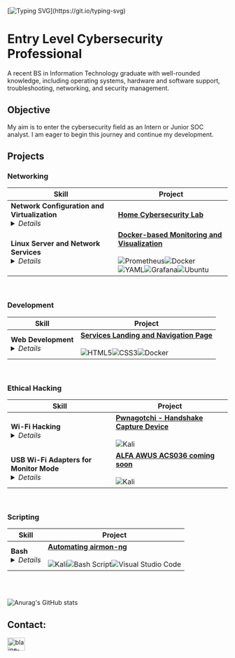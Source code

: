 [![Typing SVG](https://readme-typing-svg.demolab.com?font=Fira+Code&size=40&duration=4000&pause=1000&width=1000&height=75&lines=Hi%2C+I'm+Blaine.+Glad+you+made+it+here.)](https://git.io/typing-svg)
# Entry Level Cybersecurity Professional 

A recent BS in Information Technology graduate with well-rounded knowledge, including operating systems, hardware and software support, troubleshooting, networking, and security management.

## Objective  
My aim is to enter the cybersecurity field as an Intern or Junior SOC analyst. I am eager to begin this journey and continue my development.

## Projects 

### Networking
| Skill                                    | Project                        |
|------------------------------------------|--------------------------------|
| <b>Network Configuration and Virtualization</b><details><summary><i>Details</i></summary><br>- VMware<br>- Subnetting<br>- Firewall Rules<br>- IP assignments<br>- DHCP<br>- DNS<br>- Virtualization<br>- Vulnerability scanning<br>- Host/Network hardening<br>- Pen testing</details> |[**Home Cybersecurity Lab**](https://github.com/blaine-geiger/homelab)|
| <b>Linux Server and Network Services</b><details><summary><i>Details</i></summary><br>- SIEM<br>- Headless Ubuntu server<br>- Linux CLI and system study<br>- Docker and docker-compose<br>- yaml/config files<br>- Tech stacks<br>- Remote Server Logging, Querying, Visualization<br>- Prometheus, Node Exporter, Telegraf<br>- Loki, Promtail, Fail2ban<br>- InfluxDB, Portainer, Grafana</details> |[**Docker-based Monitoring and Visualization**](https://github.com/blaine-geiger/Pi5-Ubuntu-Server)<br><br>![Prometheus](https://img.shields.io/badge/Prometheus-E6522C?style=plastic&logo=Prometheus&logoColor=white)![Docker](https://img.shields.io/badge/docker-%230db7ed.svg?style=plastic&logo=docker&logoColor=white)<br>![YAML](https://img.shields.io/badge/yaml-%23ffffff.svg?style=plastic&logo=yaml&logoColor=151515)![Grafana](https://img.shields.io/badge/grafana-%23F46800.svg?style=plastic&logo=grafana&logoColor=white)![Ubuntu](https://img.shields.io/badge/Ubuntu-E95420?style=plastic&logo=ubuntu&logoColor=white)| 

<br/>

### Development
| Skill                                    | Project                        |
|------------------------------------------|--------------------------------|
| <b>Web Development</b><details><summary><i>Details</i></summary><br>Using HTML and CSS to develop a web interface<br> for easy navigation of network Docker service GUIs.<br> Attention to design and UI/UX details.</details> |[**Services Landing and Navigation Page**](https://github.com/blaine-geiger/home-network-dashboard)<br><br>![HTML5](https://img.shields.io/badge/html5-%23E34F26.svg?style=plastic&logo=html5&logoColor=white)![CSS3](https://img.shields.io/badge/css3-%231572B6.svg?style=plastic&logo=css3&logoColor=white)![Docker](https://img.shields.io/badge/docker-%230db7ed.svg?style=plastic&logo=docker&logoColor=white)| 

<br/>

### Ethical Hacking
| Skill                                    | Project                        |
|------------------------------------------|--------------------------------|
| <b>Wi-Fi Hacking</b><details><summary><i>Details</i></summary><br>- WPA handshakes<br>- Deauthentication<br>- config.toml files<br>- Bettercap<br>- pcap files<br>- Password cracking<br>- Kali<br>- Hashcat<br>- Wordlists</details> |[**Pwnagotchi - Handshake Capture Device**](https://github.com/blaine-geiger/Pwnagotchi)<br><br>![Kali](https://img.shields.io/badge/Kali-268BEE?style=plastic&logo=kalilinux&logoColor=white)|
| <b>USB Wi-Fi Adapters for Monitor Mode</b><details><summary><i>Details</i></summary><br>- Adapter chipsets<br>- Linux driver installation<br>- Aircrack-ng suite<br>- Monitor mode<br>- Passive sniffing<br>- Packet injection</details> |[**ALFA AWUS ACS036 coming soon**](https://github.com/blaine-geiger/)<br><br>![Kali](https://img.shields.io/badge/Kali-268BEE?style=plastic&logo=kalilinux&logoColor=white)|

<br/>

### Scripting
| Skill                                    | Project                        |
|------------------------------------------|--------------------------------|
| <b>Bash</b><details><summary><i>Details</i></summary><br>- Bash shell scripting<br>- Automation of repitive CLI<br>- Configure monitor mode<br>- Macchanger<br>- Streamline workflow</details> |[**Automating airmon-ng**](https://github.com/blaine-geiger/automate-airmon)<br><br>![Kali](https://img.shields.io/badge/Kali-268BEE?style=plastic&logo=kalilinux&logoColor=white)![Bash Script](https://img.shields.io/badge/bash_script-%23121011.svg?style=plastic&logo=gnu-bash&logoColor=white)![Visual Studio Code](https://img.shields.io/badge/Visual%20Studio%20Code-0078d7.svg?style=plastic&logo=visual-studio-code&logoColor=white)|

<br>
<br>

![Anurag's GitHub stats](https://github-readme-stats.vercel.app/api?username=blaine-geiger&show_icons=true&theme=radical&hide=commits)


<h2>Contact:</h2>
<a href="https://linkedin.com/in/blaine-geiger-999b81329" target="blank"><img align="center" src="https://raw.githubusercontent.com/rahuldkjain/github-profile-readme-generator/master/src/images/icons/Social/linked-in-alt.svg" alt="blaine-geiger-999b81329" height="30" width="40" /></a>




<!--
**bgtestpage/bgtestpage** is a ✨ _special_ ✨ repository because its `README.md` (this file) appears on your GitHub profile.
You can click the Preview link to take a look at your changes.
Here are some ideas to get you started:

- 🔭 I’m currently working on ...
- 🌱 I’m currently learning ...
- 👯 I’m looking to collaborate on ...
- 🤔 I’m looking for help with ...
- 💬 Ask me about ...
- 📫 How to reach me: ...
- 😄 Pronouns: ...
- ⚡ Fun fact: ...
-->


